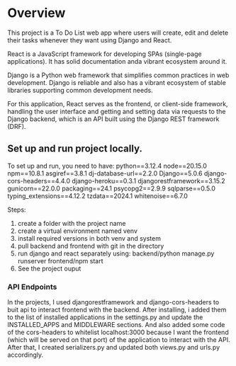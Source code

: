 # Overview

This project is a To Do List web app where users will create, edit and delete their tasks whenever they want using Django and React.

React is a JavaScript framework for developing SPAs (single-page applications). It has solid documentation anda vibrant ecosystem around it.

Django is a Python web framework that simplifies common practices in web development. Django is reliable and also has a vibrant ecosystem of stable libraries supporting common development needs.

For this application, React serves as the frontend, or client-side framework, handling the user interface and getting and setting data via requests to the Django backend, which is an API built using the Django REST framework (DRF).


## Set up and run project locally.
To set up and run, you need to have:
python==3.12.4
node==20.15.0
npm==10.8.1
asgiref==3.8.1
dj-database-url==2.2.0
Django==5.0.6
django-cors-headers==4.4.0
django-heroku==0.3.1
djangorestframework==3.15.2
gunicorn==22.0.0
packaging==24.1
psycopg2==2.9.9
sqlparse==0.5.0
typing_extensions==4.12.2
tzdata==2024.1
whitenoise==6.7.0

Steps:
1. create a folder with the project name
2. create a virtual environment named venv
3. install required versions in both venv and system
4. pull backend and frontend with git in the directory
5. run django and react separately using:
    backend/python manage.py runserver
    frontend/npm start
6. See the project ouput


### API Endpoints
In the projects, I used djangorestframework and django-cors-headers to buit api to interact frontend with the backend. After installing, i added them to the list of installed applications in the settings.py and update the INSTALLED_APPS and MIDDLEWARE sections. And also added some code of the cors-headers to whitelist localhost:3000 because I want the frontend (which will be served on that port) of the application to interact with the API.
After that, I created serializers.py and updated both views.py and urls.py accordingly.
 
